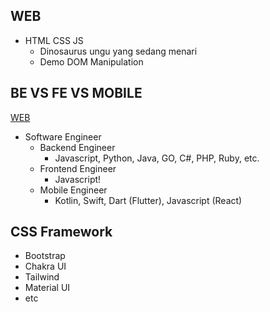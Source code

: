 ## WEB

- HTML CSS JS
  - Dinosaurus ungu yang sedang menari
  - Demo DOM Manipulation

## BE VS FE VS MOBILE

[WEB](assets/w1-img-1.png)

- Software Engineer
  - Backend Engineer
    - Javascript, Python, Java, GO, C#, PHP, Ruby, etc.
  - Frontend Engineer
    - Javascript!
  - Mobile Engineer
    - Kotlin, Swift, Dart (Flutter), Javascript (React)

## CSS Framework

- Bootstrap
- Chakra UI
- Tailwind
- Material UI
- etc
